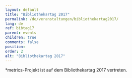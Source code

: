 ```yaml
---
layout: default
title: "Bibliothekartag 2017"
permalink: /de/veranstaltungen/bibliothekartag2017/
lang: de
ref: bibtag17
parent: events
children: true
comments: false
position:
order: 2
alt: "Bibliothekartag 2017"
---
```


\*metrics-Projekt ist auf dem Bibliothekartag 2017 vertreten.

